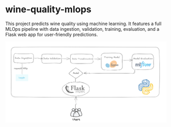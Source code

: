 # wine-quality-mlops
This project predicts wine quality using machine learning. It features a full MLOps pipeline with data ingestion, validation, training, evaluation, and a Flask web app for user-friendly predictions.

![Architecture Diagram](images/architecture.png)